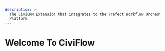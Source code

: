 ```yaml
---
description: >-
  The CiviCRM Extension that integrates to the Prefect Workflow Orchestration
  Platform
---
```


# Welcome To CiviFlow

